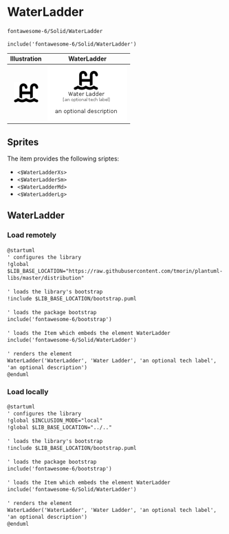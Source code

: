 # WaterLadder


```text
fontawesome-6/Solid/WaterLadder
```

```text
include('fontawesome-6/Solid/WaterLadder')
```



| Illustration | WaterLadder |
| :---: | :---: |
| ![illustration for Illustration](../../fontawesome-6/Solid/WaterLadder.png) | ![illustration for WaterLadder](../../fontawesome-6/Solid/WaterLadder.Local.png) |



## Sprites
The item provides the following sriptes:

- `<$WaterLadderXs>`
- `<$WaterLadderSm>`
- `<$WaterLadderMd>`
- `<$WaterLadderLg>`





## WaterLadder

### Load remotely
```plantuml
@startuml
' configures the library
!global $LIB_BASE_LOCATION="https://raw.githubusercontent.com/tmorin/plantuml-libs/master/distribution"

' loads the library's bootstrap
!include $LIB_BASE_LOCATION/bootstrap.puml

' loads the package bootstrap
include('fontawesome-6/bootstrap')

' loads the Item which embeds the element WaterLadder
include('fontawesome-6/Solid/WaterLadder')

' renders the element
WaterLadder('WaterLadder', 'Water Ladder', 'an optional tech label', 'an optional description')
@enduml
```

### Load locally
```plantuml
@startuml
' configures the library
!global $INCLUSION_MODE="local"
!global $LIB_BASE_LOCATION="../.."

' loads the library's bootstrap
!include $LIB_BASE_LOCATION/bootstrap.puml

' loads the package bootstrap
include('fontawesome-6/bootstrap')

' loads the Item which embeds the element WaterLadder
include('fontawesome-6/Solid/WaterLadder')

' renders the element
WaterLadder('WaterLadder', 'Water Ladder', 'an optional tech label', 'an optional description')
@enduml
```

